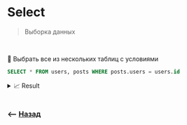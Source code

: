 # Select
> Выборка данных

<br>

🔹 Выбрать все из нескольких таблиц с условиями
```sql
SELECT * FROM users, posts WHERE posts.users = users.id
```

<details>
<summary> 📈 Result </summary>

___

users.id   | name          | email         | access_role_id | user_projects.id | user_id | project_id 
----       | ------------- | ------------- | -------------- | ---------------- | --------| -------------
1          | user1         | user1@mail.ru | 1

___

</details>


<br>

### ⟵ **<a href="../../readme.md">Назад</a>**